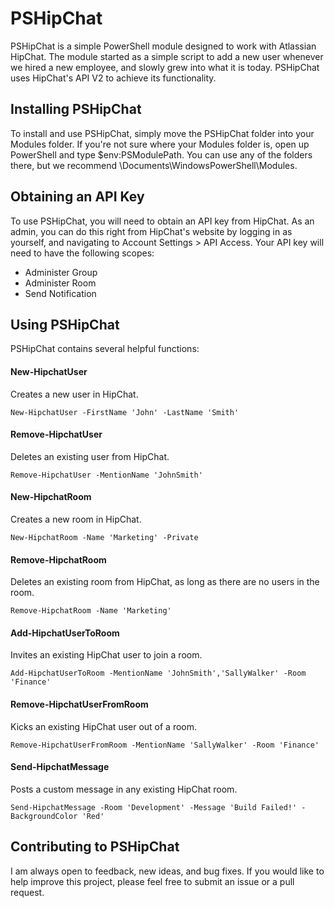 # PSHipChat

PSHipChat is a simple PowerShell module designed to work with Atlassian HipChat. The module started as a simple script to add a new user whenever we hired a new employee, and slowly grew into what it is today. PSHipChat uses HipChat's API V2 to achieve its functionality.

## Installing PSHipChat
To install and use PSHipChat, simply move the PSHipChat folder into your Modules folder. If you're not sure where your Modules folder is, open up PowerShell and type $env:PSModulePath. You can use any of the folders there, but we recommend \Documents\WindowsPowerShell\Modules.

## Obtaining an API Key

To use PSHipChat, you will need to obtain an API key from HipChat. As an admin, you can do this right from HipChat's website by logging in as yourself, and navigating to Account Settings > API Access. Your API key will need to have the following scopes:
- Administer Group
- Administer Room
- Send Notification

## Using PSHipChat

PSHipChat contains several helpful functions:

#### New-HipchatUser
Creates a new user in HipChat.
```
New-HipchatUser -FirstName 'John' -LastName 'Smith'
```

#### Remove-HipchatUser
Deletes an existing user from HipChat.
```
Remove-HipchatUser -MentionName 'JohnSmith'
```

#### New-HipchatRoom
Creates a new room in HipChat.
```
New-HipchatRoom -Name 'Marketing' -Private
```

#### Remove-HipchatRoom
Deletes an existing room from HipChat, as long as there are no users in the room.
```
Remove-HipchatRoom -Name 'Marketing'
```

#### Add-HipchatUserToRoom
Invites an existing HipChat user to join a room.
```
Add-HipchatUserToRoom -MentionName 'JohnSmith','SallyWalker' -Room 'Finance'
```

#### Remove-HipchatUserFromRoom
Kicks an existing HipChat user out of a room.
```
Remove-HipchatUserFromRoom -MentionName 'SallyWalker' -Room 'Finance'
```

#### Send-HipchatMessage
Posts a custom message in any existing HipChat room.
```
Send-HipchatMessage -Room 'Development' -Message 'Build Failed!' -BackgroundColor 'Red'
```

## Contributing to PSHipChat
I am always open to feedback, new ideas, and bug fixes. If you would like to help improve this project, please feel free to submit an issue or a pull request.